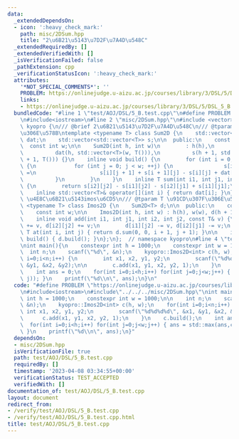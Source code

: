 ```yaml
---
data:
  _extendedDependsOn:
  - icon: ':heavy_check_mark:'
    path: misc/2DSum.hpp
    title: "2\u6B21\u5143\u7D2F\u7A4D\u548C"
  _extendedRequiredBy: []
  _extendedVerifiedWith: []
  _isVerificationFailed: false
  _pathExtension: cpp
  _verificationStatusIcon: ':heavy_check_mark:'
  attributes:
    '*NOT_SPECIAL_COMMENTS*': ''
    PROBLEM: https://onlinejudge.u-aizu.ac.jp/courses/library/3/DSL/5/DSL_5_B
    links:
    - https://onlinejudge.u-aizu.ac.jp/courses/library/3/DSL/5/DSL_5_B
  bundledCode: "#line 1 \"test/AOJ/DSL/5_B.test.cpp\"\n#define PROBLEM \"https://onlinejudge.u-aizu.ac.jp/courses/library/3/DSL/5/DSL_5_B\"\
    \n#include<iostream>\n#line 2 \"misc/2DSum.hpp\"\n#include <vector>\nnamespace\
    \ kyopro {\n/// @brief 2\u6B21\u5143\u7D2F\u7A4D\u548C\n/// @tparam T \u91CD\u307F\
    \u306E\u578B\ntemplate <typename T> class Sum2D {\n    std::vector<std::vector<T>>\
    \ dat;\n    std::vector<std::vector<T>> s;\n\n  public:\n    const int h;\n  \
    \  const int w;\n\n    Sum2D(int h, int w)\n        : h(h),\n          w(w),\n\
    \          dat(h, std::vector<T>(w, T())),\n          s(h + 1, std::vector<T>(w\
    \ + 1, T())) {}\n    inline void build() {\n        for (int i = 0; i < h; ++i)\
    \ {\n            for (int j = 0; j < w; ++j) {\n                s[i + 1][j + 1]\
    \ =\n                    s[i][j + 1] + s[i + 1][j] - s[i][j] + dat[i][j];\n  \
    \          }\n        }\n    }\n    inline T sum(int i1, int j1, int i2, int j2)\
    \ {\n        return s[i2][j2] - s[i1][j2] - s[i2][j1] + s[i1][j1];\n    }\n\n\
    \    inline std::vector<T>& operator[](int i) { return dat[i]; }\n};\n\n/// @brief\
    \ \u4E8C\u6B21\u5143imos\u6CD5\n/// @tparam T \u91CD\u307F\u306E\u578B\ntemplate\
    \ <typename T> class Imos2D {\n    Sum2D<T> d;\n\n  public:\n    const int h;\n\
    \    const int w;\n\n    Imos2D(int h, int w) : h(h), w(w), d(h + 1, w + 1) {}\n\
    \    inline void add(int i1, int j1, int i2, int j2, const T& v) {\n        d[i1][j1]\
    \ += v, d[i2][j2] += v;\n        d[i1][j2] -= v, d[i2][j1] -= v;\n    }\n    inline\
    \ T at(int i, int j) { return d.sum(0, 0, i + 1, j + 1); }\n\n    inline void\
    \ build() { d.build(); }\n};\n};  // namespace kyopro\n#line 4 \"test/AOJ/DSL/5_B.test.cpp\"\
    \nint main(){\n    constexpr int h = 1000;\n    constexpr int w = 1000;\n\n  \
    \  int n;\n    scanf(\"%d\", &n);\n    kyopro::Imos2D<int> c(h, w);\n    for(int\
    \ i=0;i<n;i++) {\n        int x1, x2, y1, y2;\n        scanf(\"%d%d%d%d\", &x1,\
    \ &y1, &x2, &y2);\n\n        c.add(x1, y1, x2, y2, 1);\n    }\n    c.build();\n\
    \    int ans = 0;\n    for(int i=0;i<h;i++) for(int j=0;j<w;j++) { ans = std::max(ans,c.at(i,\
    \ j)); }\n    printf(\"%d\\n\", ans);\n}\n"
  code: "#define PROBLEM \"https://onlinejudge.u-aizu.ac.jp/courses/library/3/DSL/5/DSL_5_B\"\
    \n#include<iostream>\n#include\"../../../misc/2DSum.hpp\"\nint main(){\n    constexpr\
    \ int h = 1000;\n    constexpr int w = 1000;\n\n    int n;\n    scanf(\"%d\",\
    \ &n);\n    kyopro::Imos2D<int> c(h, w);\n    for(int i=0;i<n;i++) {\n       \
    \ int x1, x2, y1, y2;\n        scanf(\"%d%d%d%d\", &x1, &y1, &x2, &y2);\n\n  \
    \      c.add(x1, y1, x2, y2, 1);\n    }\n    c.build();\n    int ans = 0;\n  \
    \  for(int i=0;i<h;i++) for(int j=0;j<w;j++) { ans = std::max(ans,c.at(i, j));\
    \ }\n    printf(\"%d\\n\", ans);\n}"
  dependsOn:
  - misc/2DSum.hpp
  isVerificationFile: true
  path: test/AOJ/DSL/5_B.test.cpp
  requiredBy: []
  timestamp: '2023-04-08 03:34:55+00:00'
  verificationStatus: TEST_ACCEPTED
  verifiedWith: []
documentation_of: test/AOJ/DSL/5_B.test.cpp
layout: document
redirect_from:
- /verify/test/AOJ/DSL/5_B.test.cpp
- /verify/test/AOJ/DSL/5_B.test.cpp.html
title: test/AOJ/DSL/5_B.test.cpp
---
```

